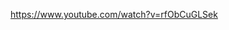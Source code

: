 https://www.youtube.com/watch?v=rfObCuGLSek<inline-video source="https://www.youtube.com/embed/rfObCuGLSek" width="auto" height="auto" /><inject key="subscriptionid" />